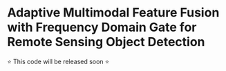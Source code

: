 # Adaptive Multimodal Feature Fusion with Frequency Domain Gate for Remote Sensing Object Detection
⭐ This code will be released soon ⭐ 

